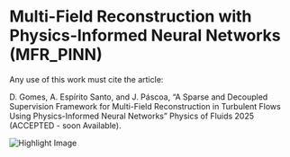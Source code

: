 # Multi-Field Reconstruction with Physics-Informed Neural Networks (MFR_PINN)
Any use of this work must cite the article:

D. Gomes, A. Espírito Santo, and J. Páscoa, “A Sparse and Decoupled Supervision Framework for Multi-Field Reconstruction in Turbulent Flows Using Physics-Informed Neural Networks” Physics of Fluids 2025 (ACCEPTED - soon Available).

![Highlight Image](https://github.com/user-attachments/assets/bd8c5649-ebb2-4f73-bfb2-2dd03bc0cf47)
